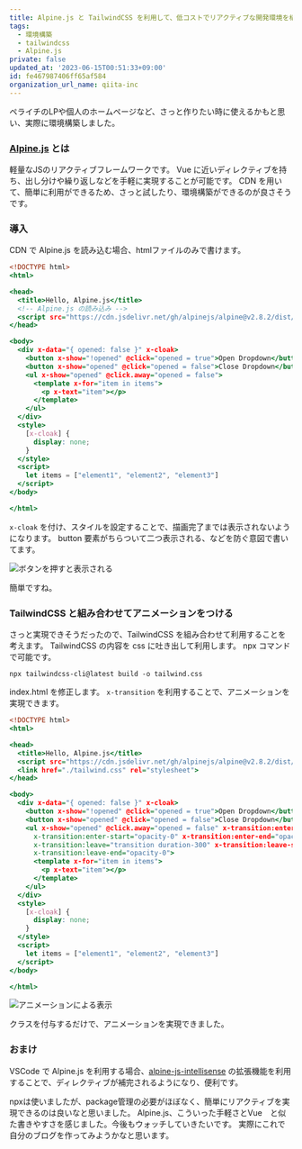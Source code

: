 ```yaml
---
title: Alpine.js と TailwindCSS を利用して、低コストでリアクティブな開発環境を構築する
tags:
  - 環境構築
  - tailwindcss
  - Alpine.js
private: false
updated_at: '2023-06-15T00:51:33+09:00'
id: fe467987406ff65af584
organization_url_name: qiita-inc
---
```

ペライチのLPや個人のホームページなど、さっと作りたい時に使えるかもと思い、実際に環境構築しました。

### [Alpine.js](https://github.com/alpinejs/alpine) とは

軽量なJSのリアクティブフレームワークです。
Vue に近いディレクティブを持ち、出し分けや繰り返しなどを手軽に実現することが可能です。
CDN を用いて、簡単に利用ができるため、さっと試したり、環境構築ができるのが良さそうです。

### 導入

CDN で Alpine.js を読み込む場合、htmlファイルのみで書けます。

```html:index.html
<!DOCTYPE html>
<html>

<head>
  <title>Hello, Alpine.js</title>
  <!-- Alpine.js の読み込み -->
  <script src="https://cdn.jsdelivr.net/gh/alpinejs/alpine@v2.8.2/dist/alpine.js" defer></script>
</head>

<body>
  <div x-data="{ opened: false }" x-cloak>
    <button x-show="!opened" @click="opened = true">Open Dropdown</button>
    <button x-show="opened" @click="opened = false">Close Dropdown</button>
    <ul x-show="opened" @click.away="opened = false">
      <template x-for="item in items">
        <p x-text="item"></p>
      </template>
    </ul>
  </div>
  <style>
    [x-cloak] {
      display: none;
    }
  </style>
  <script>
    let items = ["element1", "element2", "element3"]
  </script>
</body>

</html>
```

`x-cloak` を付け、スタイルを設定することで、描画完了までは表示されないようになります。
button 要素がちらついて二つ表示される、などを防ぐ意図で書いてます。

![ボタンを押すと表示される](https://qiita-image-store.s3.ap-northeast-1.amazonaws.com/0/166596/3f24c4d5-5d24-59da-a809-95358bf9fbae.gif)

簡単ですね。

### TailwindCSS と組み合わせてアニメーションをつける

さっと実現できそうだったので、TailwindCSS を組み合わせて利用することを考えます。
TailwindCSS の内容を css に吐き出して利用します。
npx コマンドで可能です。

```
npx tailwindcss-cli@latest build -o tailwind.css
```

index.html を修正します。
`x-transition` を利用することで、アニメーションを実現できます。

```html:index.html
<!DOCTYPE html>
<html>

<head>
  <title>Hello, Alpine.js</title>
  <script src="https://cdn.jsdelivr.net/gh/alpinejs/alpine@v2.8.2/dist/alpine.js" defer></script>
  <link href="./tailwind.css" rel="stylesheet">
</head>

<body>
  <div x-data="{ opened: false }" x-cloak>
    <button x-show="!opened" @click="opened = true">Open Dropdown</button>
    <button x-show="opened" @click="opened = false">Close Dropdown</button>
    <ul x-show="opened" @click.away="opened = false" x-transition:enter="transition duration-300"
      x-transition:enter-start="opacity-0" x-transition:enter-end="opacity-100"
      x-transition:leave="transition duration-300" x-transition:leave-start="opacity-100"
      x-transition:leave-end="opacity-0">
      <template x-for="item in items">
        <p x-text="item"></p>
      </template>
    </ul>
  </div>
  <style>
    [x-cloak] {
      display: none;
    }
  </style>
  <script>
    let items = ["element1", "element2", "element3"]
  </script>
</body>

</html>
```

![アニメーションによる表示](https://qiita-image-store.s3.ap-northeast-1.amazonaws.com/0/166596/8465fa2a-1f71-5184-bc39-6b7781ac9a04.gif)

クラスを付与するだけで、アニメーションを実現できました。

### おまけ

VSCode で Alpine.js を利用する場合、[alpine-js-intellisense](https://marketplace.visualstudio.com/items?itemName=adrianwilczynski.alpine-js-intellisense) の拡張機能を利用することで、ディレクティブが補完されるようになり、便利です。

npxは使いましたが、package管理の必要がほぼなく、簡単にリアクティブを実現できるのは良いなと思いました。
Alpine.js、こういった手軽さとVue　と似た書きやすさを感じました。今後もウォッチしていきたいです。
実際にこれで自分のブログを作ってみようかなと思います。
